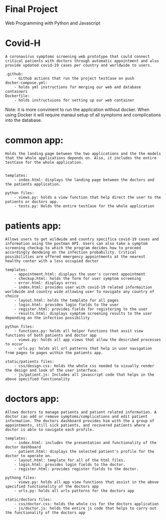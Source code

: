 # Final Project

Web Programming with Python and Javascript

# Covid-H
    A coronavirus symptoms screening web prototype that could connect critical patients with doctors through automatic appointment and also provide updated covid-19 cases per country and worldwide to users. 

    .github:
        - Github actions that run the project testCase on push
    docker-compose.yml:
        - holds yml instructions for merging our web and database containers
    Dockerfile:
        - holds instructuions for setting up our web container
Note: 
    it is more convinient to run the application without docker. When using Docker it will require manaul setup of all symptoms and complications into the database.

# common app:
    Holds the landing page between the two applications and the the models that the whole applications depends on. Also, it includes the entire testCase for the whole application.


    templates:
        - index.html: displays the landing page between the doctors and the patients application.

    python files:
        - views.py: holds a view function that help direct the user to the patients or doctors app.
        - tests.py: Holds the entire testCase for the whole application


# patients app:
    Allows users to get wildwide and country specifica covid-19 cases and information using the postman API. Users can also take a symptom screening checkup to which the program decides how to proceed accordingly dendeing on the infection probability. Critical possibilities are offered emergency appointments at the nearest healthy center with a less occupied doctor

    templates:
        - appointment.html: displays the user's current appointment
        - checkup.html: holds the form for user symptom screening
        - error.html: displays erros
        - index.html: provides user with covid-19 related informaition worldwide and country wide allowing user to navigate any country of choice
        - layout.html: holds the template for all pages
        - login.html: provides login fields to the user
        - register.html: provides fields for registering to the user
        - results.html: displays symptom screening results to the user depending on the infection possibility

    python files:
        - functions.py: holds all helper functions that assit view functions of both patients and doctor app
        - views.py: holds all app views that allow the described processes to occur
        - urls.py: holds all url patterns that help in user navigation from pages to pages within the patients app.

    static/patients files:
        - css/design.css: Holds the whole css needed to visually render the design and look of the user interface.
        - js/patient.js: Includes all javascript code that helps in the above specified functionality


# doctors app:
    Allows doctors to manage patients and patient related information. A doctor can add or remove symptoms/complications and edit patient information. The doctors dashboard provides him with the a group of appointments, still sick patients, and recovered patients where a doctor is able to navigate each profile.

    templates:
        - index.html: includes the presentation and functionality of the doctor dashboard
        - patient.html: displays the selected patient's profile for the doctor to operate on.
        - layout.html: template for all of the html files.
        - login.html: provides login fields to the doctor.
        - register.html: provides register fields to the doctor.

    pythong files:
        - views.py: holds all app view functions that assist in the above specified functionality of the doctors app
        - urls.py: holds all urls patterns for the doctors app

    static/doctors files:
        - css/doctor.css: holds the whole css for the doctors application
        - js/doctor.js: holds the entire js code that helps to carry out the functionality of the doctors app


